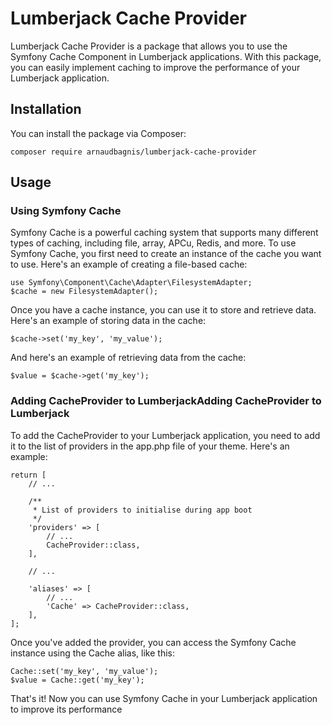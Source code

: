 # Lumberjack Cache Provider
Lumberjack Cache Provider is a package that allows you to use the Symfony Cache Component in Lumberjack applications. With this package, you can easily implement caching to improve the performance of your Lumberjack application.

## Installation
You can install the package via Composer:


`composer require arnaudbagnis/lumberjack-cache-provider
`
## Usage
### Using Symfony Cache
Symfony Cache is a powerful caching system that supports many different types of caching, including file, array, APCu, Redis, and more. To use Symfony Cache, you first need to create an instance of the cache you want to use. Here's an example of creating a file-based cache:

    use Symfony\Component\Cache\Adapter\FilesystemAdapter;
    $cache = new FilesystemAdapter();


Once you have a cache instance, you can use it to store and retrieve data. Here's an example of storing data in the cache:




    $cache->set('my_key', 'my_value');
And here's an example of retrieving data from the cache:



    $value = $cache->get('my_key');
### Adding CacheProvider to LumberjackAdding CacheProvider to Lumberjack
To add the CacheProvider to your Lumberjack application, you need to add it to the list of providers in the app.php file of your theme. Here's an example:




    return [
        // ...
    
        /**
         * List of providers to initialise during app boot
         */
        'providers' => [
            // ...
            CacheProvider::class,
        ],
    
        // ...
    
        'aliases' => [
            // ...
            'Cache' => CacheProvider::class,
        ],
    ];

Once you've added the provider, you can access the Symfony Cache instance using the Cache alias, like this:


    Cache::set('my_key', 'my_value');
    $value = Cache::get('my_key');

That's it! Now you can use Symfony Cache in your Lumberjack application to improve its performance